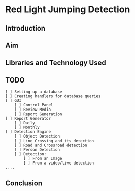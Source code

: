 # Red Light Jumping Detection

## Introduction

## Aim

## Libraries and Technology Used

## TODO
    [ ] Setting up a database 
    [ ] Creating handlers for database queries
    [ ] GUI
        [ ] Control Panel
        [ ] Review Media
        [ ] Report Generation
    [ ] Report Generator
        [ ] Daily
        [ ] Monthly
    [ ] Detection Engine
        [ ] Object Detection
        [ ] Line Crossing and its detection
        [ ] Road and Crossroad detection
        [ ] Person Detection
        [ ] Detection:
            [ ] From an Image
            [ ] From a video/live detection
    ....

## Conclusion